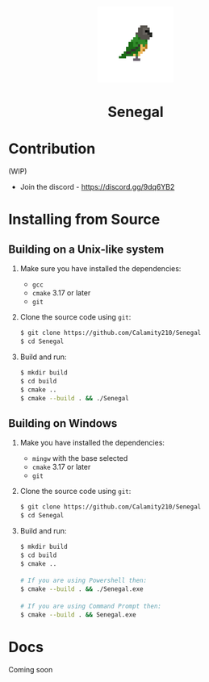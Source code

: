 <p align="center"><img src="misc/logo.png" height="150px"></p>
<h1 align="center">Senegal</h1>

# Contribution
  (WIP)
- Join the discord - https://discord.gg/9dq6YB2

# Installing from Source

## Building on a Unix-like system
1. Make sure you have installed the dependencies:

  	* `gcc`
	* `cmake` 3.17 or later
	* `git`

2. Clone the source code using `git`:

	```sh
	$ git clone https://github.com/Calamity210/Senegal
	$ cd Senegal
	```

3. Build and run:
	```sh
	$ mkdir build
	$ cd build
	$ cmake ..
	$ cmake --build . && ./Senegal
	```

## Building on Windows
1. Make you have installed the dependencies:
	* `mingw` with the base selected
	* `cmake` 3.17 or later
	* `git`

2. Clone the source code using `git`:

	```sh
	$ git clone https://github.com/Calamity210/Senegal
	$ cd Senegal
	```

3. Build and run:
	```sh
	$ mkdir build
	$ cd build
	$ cmake ..

	# If you are using Powershell then:
	$ cmake --build . && ./Senegal.exe

	# If you are using Command Prompt then:
	$ cmake --build . && Senegal.exe
	```
# Docs
Coming soon
